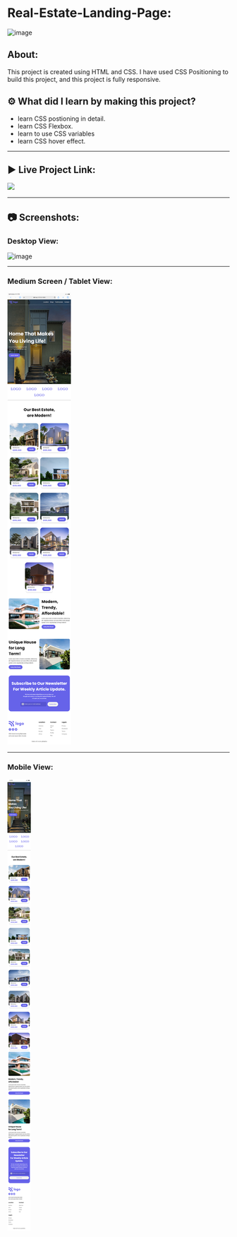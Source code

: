 # Real-Estate-Landing-Page:

![image](https://img.shields.io/badge/HTML-CSS-orange)


## About:

This project is created using HTML and CSS. I have used CSS Positioning to build this project, and this project is fully responsive. 

## ⚙️ What did I learn by making this project?

-   learn CSS postioning in detail.
-   learn CSS Flexbox. 
-   learn to use CSS variables
-   learn CSS hover effect.

<hr>

## ▶️ Live Project Link:
[<img src= "https://img.shields.io/badge/PROJCET LINK-1DA55F?style=for-the-badge&logo=&logoColor=white" />](https://real-estate-landing-page-geetika.netlify.app/)

<hr>

## 📷 Screenshots:

### Desktop View:

![image](https://github.com/geetika-kalyankar/Front-End-Sites/blob/main/Real-Estate-Landing-Page/Screenshot/Desktop.png)

<hr>

### Medium Screen / Tablet View:

![image](https://github.com/geetika-kalyankar/Front-End-Sites/blob/main/Real-Estate-Landing-Page/Screenshot/Tab.png)

<hr>

### Mobile View:

![image](https://github.com/geetika-kalyankar/Front-End-Sites/blob/main/Real-Estate-Landing-Page/Screenshot/Mobile.png)


